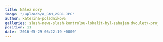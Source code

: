 ```yaml
---
title: Nález nory
image: "/uploads/a_SAM_2581.JPG"
author: katerina-polednikova
galleries: slash-news-slash-kontrolou-lokalit-byl-zahajen-dvoulety-projekt
position: 11
date: '2016-05-29 05:22:19 +0000'
---
```

